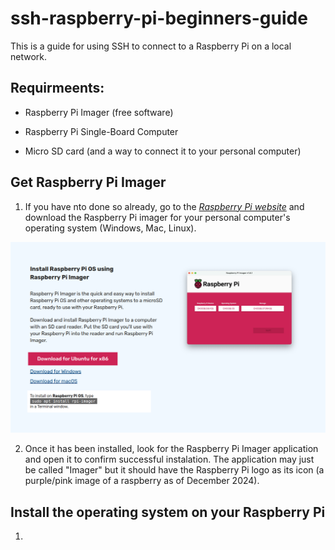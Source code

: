 # ssh-raspberry-pi-beginners-guide
This is a guide for using SSH to connect to a Raspberry Pi on a local network. 

## Requirmeents:

- Raspberry Pi Imager (free software)

- Raspberry Pi Single-Board Computer

- Micro SD card (and a way to connect it to your personal computer)

## Get Raspberry Pi Imager

1. If you have nto done so already, go to the *[Raspberry Pi website](https://www.raspberrypi.com/software/)* and download the Raspberry Pi imager for your personal computer's operating system (Windows, Mac, Linux).

![host-and-port](images/1-raspberry_pi_imager_download_screenshot.png)

2. Once it has been installed, look for the Raspberry Pi Imager application and open it to confirm successful instalation.  The application may just be called "Imager" but it should have the Raspberry Pi logo as its icon (a purple/pink image of a raspberry as of December 2024).

## Install the operating system on your Raspberry Pi

1. 
